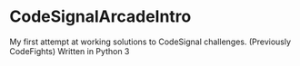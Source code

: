 # CodeSignalArcadeIntro 
My first attempt at working solutions to CodeSignal challenges. (Previously CodeFights)
Written in Python 3
